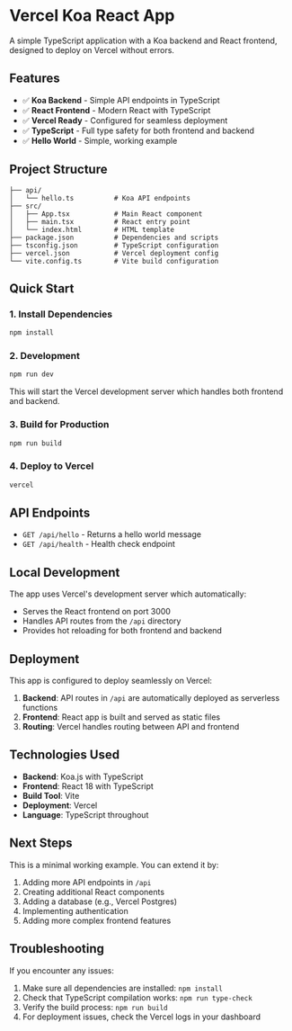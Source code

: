 # Vercel Koa React App

A simple TypeScript application with a Koa backend and React frontend, designed to deploy on Vercel without errors.

## Features

- ✅ **Koa Backend** - Simple API endpoints in TypeScript
- ✅ **React Frontend** - Modern React with TypeScript
- ✅ **Vercel Ready** - Configured for seamless deployment
- ✅ **TypeScript** - Full type safety for both frontend and backend
- ✅ **Hello World** - Simple, working example

## Project Structure

```
├── api/
│   └── hello.ts          # Koa API endpoints
├── src/
│   ├── App.tsx           # Main React component
│   ├── main.tsx          # React entry point
│   └── index.html        # HTML template
├── package.json          # Dependencies and scripts
├── tsconfig.json         # TypeScript configuration
├── vercel.json           # Vercel deployment config
└── vite.config.ts        # Vite build configuration
```

## Quick Start

### 1. Install Dependencies

```bash
npm install
```

### 2. Development

```bash
npm run dev
```

This will start the Vercel development server which handles both frontend and backend.

### 3. Build for Production

```bash
npm run build
```

### 4. Deploy to Vercel

```bash
vercel
```

## API Endpoints

- `GET /api/hello` - Returns a hello world message
- `GET /api/health` - Health check endpoint

## Local Development

The app uses Vercel's development server which automatically:
- Serves the React frontend on port 3000
- Handles API routes from the `/api` directory
- Provides hot reloading for both frontend and backend

## Deployment

This app is configured to deploy seamlessly on Vercel:

1. **Backend**: API routes in `/api` are automatically deployed as serverless functions
2. **Frontend**: React app is built and served as static files
3. **Routing**: Vercel handles routing between API and frontend

## Technologies Used

- **Backend**: Koa.js with TypeScript
- **Frontend**: React 18 with TypeScript
- **Build Tool**: Vite
- **Deployment**: Vercel
- **Language**: TypeScript throughout

## Next Steps

This is a minimal working example. You can extend it by:

1. Adding more API endpoints in `/api`
2. Creating additional React components
3. Adding a database (e.g., Vercel Postgres)
4. Implementing authentication
5. Adding more complex frontend features

## Troubleshooting

If you encounter any issues:

1. Make sure all dependencies are installed: `npm install`
2. Check that TypeScript compilation works: `npm run type-check`
3. Verify the build process: `npm run build`
4. For deployment issues, check the Vercel logs in your dashboard 